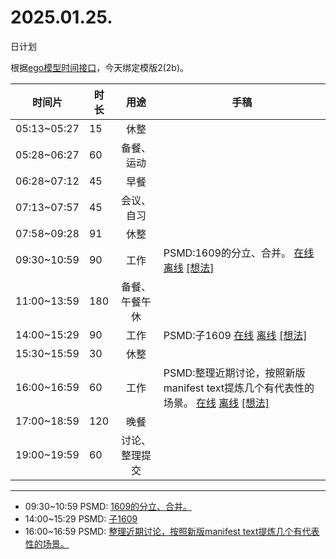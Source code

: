 # 2025.01.25.
日计划

根据[ego模型时间接口](https://gitee.com/hyg/blog/blob/master/timeflow.md)，今天绑定模版2(2b)。

| 时间片 | 时长 | 用途 | 手稿 |
| --- | --- | :---: | --- |
| 05:13~05:27 | 15 | 休整 |  |
| 05:28~06:27 | 60 | 备餐、运动 |  |
| 06:28~07:12 | 45 | 早餐 |  |
| 07:13~07:57 | 45 | 会议、自习 |  |
| 07:58~09:28 | 91 | 休整 |  |
| 09:30~10:59 | 90 | 工作 | PSMD:1609的分立、合并。 [在线](http://simp.ly/p/WZ077p) [离线](../../draft/2025/20250125093000.md) <a href="mailto:huangyg@mars22.com?subject=关于2025.01.25.[PSMD:1609的分立、合并。]任务&body=日期: 20250125%0D%0A序号: 5%0D%0A手稿:../../draft/2025/20250125093000.md%0D%0A---请勿修改邮件主题及以上内容 从下一行开始写您的想法---%0D%0A">[想法]</a> |
| 11:00~13:59 | 180 | 备餐、午餐午休 |  |
| 14:00~15:29 | 90 | 工作 | PSMD:子1609 [在线](http://simp.ly/p/lsBYG9) [离线](../../draft/2025/20250125140000.md) <a href="mailto:huangyg@mars22.com?subject=关于2025.01.25.[PSMD:子1609]任务&body=日期: 20250125%0D%0A序号: 7%0D%0A手稿:../../draft/2025/20250125140000.md%0D%0A---请勿修改邮件主题及以上内容 从下一行开始写您的想法---%0D%0A">[想法]</a> |
| 15:30~15:59 | 30 | 休整 |  |
| 16:00~16:59 | 60 | 工作 | PSMD:整理近期讨论，按照新版manifest text提炼几个有代表性的场景。 [在线](http://simp.ly/p/MpcbHD) [离线](../../draft/2025/20250125160000.md) <a href="mailto:huangyg@mars22.com?subject=关于2025.01.25.[PSMD:整理近期讨论，按照新版manifest text提炼几个有代表性的场景。]任务&body=日期: 20250125%0D%0A序号: 9%0D%0A手稿:../../draft/2025/20250125160000.md%0D%0A---请勿修改邮件主题及以上内容 从下一行开始写您的想法---%0D%0A">[想法]</a> |
| 17:00~18:59 | 120 | 晚餐 |  |
| 19:00~19:59 | 60 | 讨论、整理提交 |  |

---

- 09:30~10:59	PSMD: [1609的分立、合并。](../../draft/2025/20250125.01.md)
- 14:00~15:29	PSMD: [子1609](../../draft/2025/20250125.02.md)
- 16:00~16:59	PSMD: [整理近期讨论，按照新版manifest text提炼几个有代表性的场景。](../../draft/2025/20250125.03.md)
